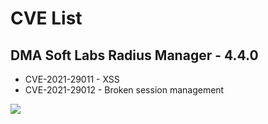 # CVE List

## DMA Soft Labs Radius Manager - 4.4.0

* CVE-2021-29011 - XSS
* CVE-2021-29012 - Broken session management

![](/gifs/manager-xss-2021-03-19_22.56.25.gif)
